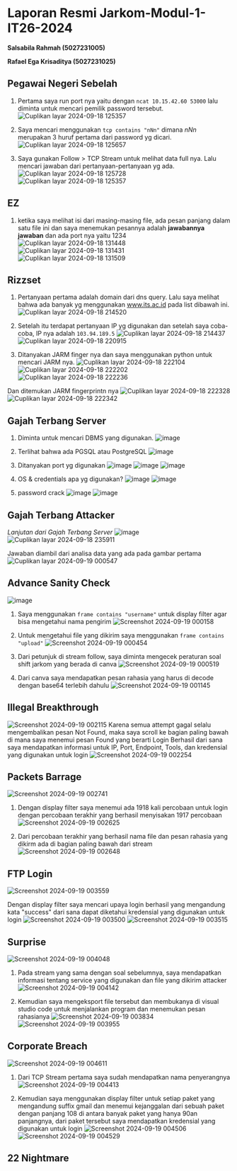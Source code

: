 # Laporan Resmi Jarkom-Modul-1-IT26-2024
**Salsabila Rahmah (5027231005)**

**Rafael Ega Krisaditya (5027231025)**

## Pegawai Negeri Sebelah
1. Pertama saya run port nya yaitu dengan ```ncat 10.15.42.60 53000``` lalu diminta untuk mencari pemilik password tersebut.
![Cuplikan layar 2024-09-18 125357](https://github.com/user-attachments/assets/76a97beb-f98d-47d9-b38f-493dc5a26ebe)

3. Saya mencari menggunakan ``` tcp contains "nNn" ``` dimana *nNn* merupakan 3 huruf pertama dari password yg dicari.
![Cuplikan layar 2024-09-18 125657](https://github.com/user-attachments/assets/3cca95db-195a-4783-960c-0b3e364c1f6c)

4. Saya gunakan Follow > TCP Stream untuk melihat data full nya. Lalu mencari jawaban dari pertanyaan-pertanyaan yg ada.
![Cuplikan layar 2024-09-18 125728](https://github.com/user-attachments/assets/826f7619-d5a3-4d28-b53a-296da6f4eb14)
![Cuplikan layar 2024-09-18 125357](https://github.com/user-attachments/assets/76a97beb-f98d-47d9-b38f-493dc5a26ebe)


## EZ
1. ketika saya melihat isi dari masing-masing file, ada pesan panjang dalam satu file ini dan saya menemukan pesannya adalah **jawabannya jawaban**
   dan ada port nya yaitu 1234
![Cuplikan layar 2024-09-18 131448](https://github.com/user-attachments/assets/45ade05c-d254-43cf-87f7-f8afc7043b22)
![Cuplikan layar 2024-09-18 131431](https://github.com/user-attachments/assets/b0e063fc-1c7d-47ba-9da8-e22911729696)
![Cuplikan layar 2024-09-18 131509](https://github.com/user-attachments/assets/cbda89e6-1b9d-4299-ac02-e31906d5d37f)

## Rizzset
1. Pertanyaan pertama adalah domain dari dns query. Lalu saya melihat bahwa ada banyak yg menggunakan www.its.ac.id pada list dibawah ini.
![Cuplikan layar 2024-09-18 214520](https://github.com/user-attachments/assets/4f6f203a-ffba-4e37-a862-eff79e9754bd)

3. Setelah itu terdapat pertanyaan IP yg digunakan dan setelah saya coba-coba, IP nya adalah ```103.94.189.5```
![Cuplikan layar 2024-09-18 214437](https://github.com/user-attachments/assets/588561c9-161d-43a1-a62b-05462bbea25b)
![Cuplikan layar 2024-09-18 220915](https://github.com/user-attachments/assets/37ec85d6-21a4-4cc8-9dd5-5cf715bf5a9d)

4. Ditanyakan JARM finger nya dan saya menggunakan python untuk mencari JARM nya.
![Cuplikan layar 2024-09-18 222104](https://github.com/user-attachments/assets/cb859e14-9244-405b-b7bc-4e8df40b68de)
![Cuplikan layar 2024-09-18 222202](https://github.com/user-attachments/assets/a8750a5b-53a5-46d6-88e9-dfc67c414c19)
![Cuplikan layar 2024-09-18 222236](https://github.com/user-attachments/assets/f87d4371-08c7-4b08-8d07-e187857f42fb)

Dan ditemukan JARM fingerprintn nya
![Cuplikan layar 2024-09-18 222328](https://github.com/user-attachments/assets/d87d85c6-1a03-4807-8eda-cf24159a27de)
![Cuplikan layar 2024-09-18 222342](https://github.com/user-attachments/assets/05289e2e-387c-4f1e-9b9a-718c0fe06252)

## Gajah Terbang Server
1. Diminta untuk mencari DBMS yang digunakan.
![image](https://github.com/user-attachments/assets/6852a909-c61a-4cd7-a879-8cc2bfa42246)

2. Terlihat bahwa ada PGSQL atau PostgreSQL
![image](https://github.com/user-attachments/assets/91820317-6ed9-4861-8e92-20f3a9d590fa)

3. Ditanyakan port yg digunakan
![image](https://github.com/user-attachments/assets/aca896f5-2835-4695-a447-59de12a3d7eb)
![image](https://github.com/user-attachments/assets/43c1960b-5cd3-437d-b7c8-f608b898045c)
![image](https://github.com/user-attachments/assets/5fe63f4e-07a7-44c5-8a3b-631e06ab8668)

4. OS & credentials apa yg digunakan?
![image](https://github.com/user-attachments/assets/3b21d4e0-028d-46a1-9d06-c457d551069a)
![image](https://github.com/user-attachments/assets/34dfdb0f-37bd-4a1e-9b38-11f8ad18448c)

5. password crack
![image](https://github.com/user-attachments/assets/5295c9fd-0652-4c4b-9066-2fab06b4cfc1)
![image](https://github.com/user-attachments/assets/309ea24a-a2cc-4bd4-ad00-42d693bede09)


## Gajah Terbang Attacker
*Lanjutan dari Gajah Terbang Server*
![image](https://github.com/user-attachments/assets/b67a20dd-ea60-46d1-be11-2c65dd3193d2)
![Cuplikan layar 2024-09-18 235911](https://github.com/user-attachments/assets/847841c9-bbe9-4714-aeb0-d84b9339f452)

Jawaban diambil dari analisa data yang ada pada gambar pertama
![Cuplikan layar 2024-09-19 000547](https://github.com/user-attachments/assets/fcc36c00-8858-4c93-b655-8059c9cebfb4)

## Advance Sanity Check
![image](https://github.com/user-attachments/assets/32db71d0-006c-410d-b614-0b68486a3ebb)
1. Saya menggunakan `frame contains "username"` untuk display filter agar bisa mengetahui nama pengirim
![Screenshot 2024-09-19 000158](https://github.com/user-attachments/assets/519c8ad4-10d0-4987-adc2-f31a546baabb)

2. Untuk mengetahui file yang dikirim saya menggunakan `frame contains "upload"`
![Screenshot 2024-09-19 000454](https://github.com/user-attachments/assets/1ee5a92b-b80a-4249-829c-af0287d6b81f)

3. Dari petunjuk di stream follow, saya diminta mengecek peraturan soal shift jarkom yang berada di canva
![Screenshot 2024-09-19 000519](https://github.com/user-attachments/assets/fc3dd2cb-3b06-4e3c-9d6c-c1889ba2c732)

4. Dari canva saya mendapatkan pesan rahasia yang harus di decode dengan base64 terlebih dahulu
![Screenshot 2024-09-19 001145](https://github.com/user-attachments/assets/7bccada7-5b8d-4d6c-a968-51fbb3b2e51d)


## Illegal Breakthrough
![Screenshot 2024-09-19 002115](https://github.com/user-attachments/assets/047539c9-037b-487d-bd1c-32636fba895c)
Karena semua attempt gagal selalu mengembalikan pesan Not Found, maka saya scroll ke bagian paling bawah di mana saya menemui pesan Found yang berarti Login Berhasil dari sana saya mendapatkan informasi untuk IP, Port, Endpoint, Tools, dan kredensial yang digunakan untuk login
![Screenshot 2024-09-19 002254](https://github.com/user-attachments/assets/edca712e-ee7f-4d1a-8a12-1c09fa05cbe9)


## Packets Barrage
![Screenshot 2024-09-19 002741](https://github.com/user-attachments/assets/e7e5a406-78c9-471d-b433-124c21c570e0)

1. Dengan display filter saya menemui ada 1918 kali percobaan untuk login dengan percobaan terakhir yang berhasil menyisakan 1917 percobaan
![Screenshot 2024-09-19 002625](https://github.com/user-attachments/assets/3592b96e-4eb7-466c-a0df-ddced161f67b)

2. Dari percobaan terakhir yang berhasil nama file dan pesan rahasia yang dikirm ada di bagian paling bawah dari stream
![Screenshot 2024-09-19 002648](https://github.com/user-attachments/assets/73c06544-0717-4c79-a37a-bc9a13e8c460)


## FTP Login
![Screenshot 2024-09-19 003559](https://github.com/user-attachments/assets/ef74a335-a8a0-469b-b09b-b7e0b6bcb448)

Dengan display filter saya mencari upaya login berhasil yang mengandung kata "success" dari sana dapat diketahui kredensial yang digunakan untuk login
![Screenshot 2024-09-19 003500](https://github.com/user-attachments/assets/6783a398-80de-41db-9699-a0c5ec10a4c7)
![Screenshot 2024-09-19 003515](https://github.com/user-attachments/assets/525bc0b9-08b6-4876-9b07-c2df3d9e7ad2)


## Surprise
![Screenshot 2024-09-19 004048](https://github.com/user-attachments/assets/3642f17d-2b54-4145-aa61-aff103a86471)

1. Pada stream yang sama dengan soal sebelumnya, saya mendapatkan informasi tentang service yang digunakan dan file yang dikirim attacker
![Screenshot 2024-09-19 004142](https://github.com/user-attachments/assets/c662619c-27e0-4483-9a5d-a92c12aac3ff)

2. Kemudian saya mengeksport file tersebut dan membukanya di visual studio code untuk menjalankan program dan menemukan pesan rahasianya
![Screenshot 2024-09-19 003834](https://github.com/user-attachments/assets/9b5306c4-a2b0-45b3-883b-2bad661c0980)
![Screenshot 2024-09-19 003955](https://github.com/user-attachments/assets/1b240710-7711-4211-8a85-33acc5950409)


## Corporate Breach
![Screenshot 2024-09-19 004611](https://github.com/user-attachments/assets/77489707-7b5a-416f-be96-9f1f4d1b1d2e)

1. Dari TCP Stream pertama saya sudah mendapatkan nama penyerangnya
![Screenshot 2024-09-19 004413](https://github.com/user-attachments/assets/5d45fa10-a74d-41c4-b777-1fd9c0a33bf2)

2. Kemudian saya menggunakan display filter untuk setiap paket yang mengandung suffix gmail dan menemui kejanggalan dari sebuah paket dengan panjang 108 di antara banyak paket yang hanya 90an panjangnya, dari paket tersebut saya mendapatkan kredensial yang digunakan untuk login
![Screenshot 2024-09-19 004506](https://github.com/user-attachments/assets/88364e2b-3920-481a-bc06-d91a1ea4b2f5)
![Screenshot 2024-09-19 004529](https://github.com/user-attachments/assets/31f50028-39fb-4e91-b72e-8cd0ca901373)

## 22 Nightmare




